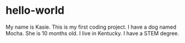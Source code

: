# hello-world 
My name is Kasie. This is my first coding project. I have a dog named Mocha. She is 10 months old. I live in Kentucky. I have a STEM degree.

